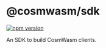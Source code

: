 # @cosmwasm/sdk

[![npm version](https://img.shields.io/npm/v/@cosmwasm/sdk.svg)](https://www.npmjs.com/package/@cosmwasm/sdk)

An SDK to build CosmWasm clients.
